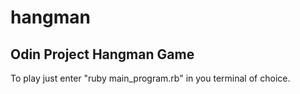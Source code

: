# hangman

## Odin Project Hangman Game

To play just enter "ruby main_program.rb" in you terminal of choice.
